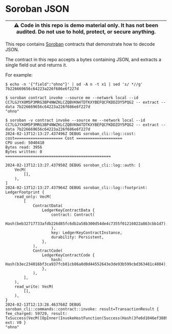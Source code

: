 # Soroban JSON

| :warning: Code in this repo is demo material only. It has not been audited. Do not use to hold, protect, or secure anything. |
|-----------------------------------------|

This repo contains [Soroban] contracts that demonstrate how to decode JSON.

[Stellar]: https://stellar.org
[Soroban]: https://soroban.stellar.org

The contract in this repo accepts a bytes containing JSON, and extracts a single field out and returns it.

For example:

```
$ echo -n '{"field":"ohno"}' | od -A n -t x1 | sed 's/ *//g'
7b226669656c64223a226f686e6f227d

$ soroban contract invoke --source me --network local --id CC7LGJYXOM5P3MRG3BP4NWZKLCZQBVKN4TDTKXYBEFQCFKDDZOY5PQG2 -- extract --data 7b226669656c64223a226f686e6f227d
"ohno"

$ soroban -v contract invoke --source me --network local --id CC7LGJYXOM5P3MRG3BP4NWZKLCZQBVKN4TDTKXYBEFQCFKDDZOY5PQG2 -- extract --data 7b226669656c64223a226f686e6f227d
2024-02-13T12:13:27.437496Z DEBUG soroban_cli::log::cost: cost===================== Cost ====================
CPU used: 5040410
Bytes read: 3956
Bytes written: 0
==============================================

2024-02-13T12:13:27.437950Z DEBUG soroban_cli::log::auth: [
    VecM(
        [],
    ),
]
2024-02-13T12:13:27.437964Z DEBUG soroban_cli::log::footprint: LedgerFootprint {
    read_only: VecM(
        [
            ContractData(
                LedgerKeyContractData {
                    contract: Contract(
                        Hash(beb32717733afdb226d85fc6db2a58b300d54de4c7355f01216022a863cbb1d7),
                    ),
                    key: LedgerKeyContractInstance,
                    durability: Persistent,
                },
            ),
            ContractCode(
                LedgerKeyContractCode {
                    hash: Hash(b3ec234016bf3ca937fcb81cb86a0d0d44552643e3de93b599cbd363481c4804),
                },
            ),
        ],
    ),
    read_write: VecM(
        [],
    ),
}
2024-02-13T12:13:28.463768Z DEBUG soroban_cli::commands::contract::invoke: result=TransactionResult { fee_charged: 59729, result: TxSuccess(VecM([OpInner(InvokeHostFunction(Success(Hash(3fe6d1046ef38893001c5c13f39d63b2e205b0c7ae8b4f7c2ff87389d36f80ee))))])), ext: V0 }
"ohno"
```
